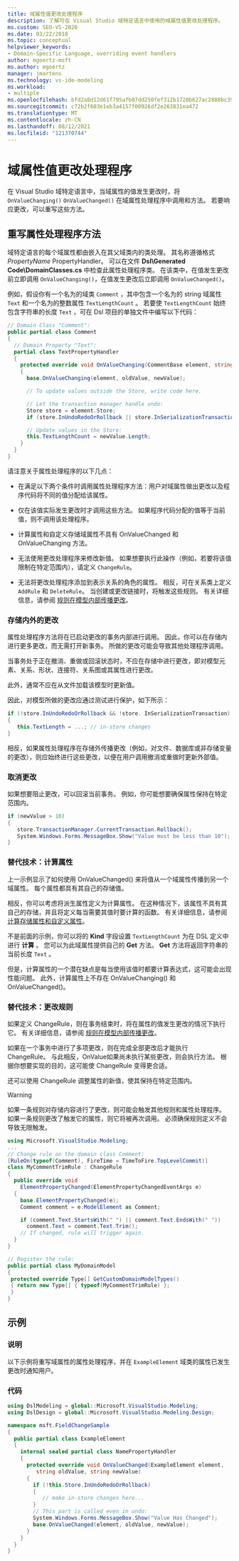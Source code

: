 ```yaml
---
title: 域属性值更改处理程序
description: 了解可在 Visual Studio 域特定语言中使用的域属性值更改处理程序。
ms.custom: SEO-VS-2020
ms.date: 03/22/2018
ms.topic: conceptual
helpviewer_keywords:
- Domain-Specific Language, overriding event handlers
author: mgoertz-msft
ms.author: mgoertz
manager: jmartens
ms.technology: vs-ide-modeling
ms.workload:
- multiple
ms.openlocfilehash: bfd2a8d12d61f795afb07dd250fef312b1720b627ac2888bc390a73a071985c4
ms.sourcegitcommit: c72b2f603e1eb3a4157f00926df2e263831ea472
ms.translationtype: MT
ms.contentlocale: zh-CN
ms.lasthandoff: 08/12/2021
ms.locfileid: "121370744"
---
```

# <a name="domain-property-value-change-handlers"></a>域属性值更改处理程序

在 Visual Studio 域特定语言中，当域属性的值发生更改时，将 `OnValueChanging()` `OnValueChanged()` 在域属性处理程序中调用和方法。 若要响应更改，可以重写这些方法。

## <a name="override-the-property-handler-methods"></a>重写属性处理程序方法

域特定语言的每个域属性都由嵌入在其父域类内的类处理。 其名称遵循格式 *PropertyName* PropertyHandler。 可以在文件 **Dsl\Generated Code\DomainClasses.cs** 中检查此属性处理程序类。 在该类中，在值发生更改前立即调用 `OnValueChanging()`，在值发生更改后立即调用 `OnValueChanged()`。

例如，假设你有一个名为的域类 `Comment` ，其中包含一个名为的 string 域属性 `Text` 和一个名为的整数属性 `TextLengthCount` 。 若要使 `TextLengthCount` 始终包含字符串的长度 `Text` ，可在 Dsl 项目的单独文件中编写以下代码：

```csharp
// Domain Class "Comment":
public partial class Comment
{
  // Domain Property "Text":
  partial class TextPropertyHandler
  {
    protected override void OnValueChanging(CommentBase element, string oldValue, string newValue)
    {
      base.OnValueChanging(element, oldValue, newValue);

      // To update values outside the Store, write code here.

      // Let the transaction manager handle undo:
      Store store = element.Store;
      if (store.InUndoRedoOrRollback || store.InSerializationTransaction) return;

      // Update values in the Store:
      this.TextLengthCount = newValue.Length;
    }
  }
}
```

请注意关于属性处理程序的以下几点：

- 在满足以下两个条件时调用属性处理程序方法：用户对域属性做出更改以及程序代码将不同的值分配给该属性。

- 仅在该值实际发生更改时才调用这些方法。 如果程序代码分配的值等于当前值，则不调用该处理程序。

- 计算属性和自定义存储域属性不具有 OnValueChanged 和 OnValueChanging 方法。

- 无法使用更改处理程序来修改新值。 如果想要执行此操作（例如，若要将该值限制在特定范围内），请定义 `ChangeRule`。

- 无法将更改处理程序添加到表示关系的角色的属性。 相反，可在关系类上定义 `AddRule` 和 `DeleteRule`。 当创建或更改链接时，将触发这些规则。 有关详细信息，请参阅 [规则在模型内部传播更改](../modeling/rules-propagate-changes-within-the-model.md)。

### <a name="changes-in-and-out-of-the-store"></a>存储内外的更改

属性处理程序方法将在已启动更改的事务内部进行调用。 因此，你可以在存储内进行更多更改，而无需打开新事务。 所做的更改可能会导致其他处理程序调用。

当事务处于正在撤消、重做或回滚状态时，不应在存储中进行更改，即对模型元素、关系、形状、连接符、关系图或其属性进行更改。

此外，通常不应在从文件加载该模型时更新值。

因此，对模型所做的更改应通过测试进行保护，如下所示：

```csharp
if (!store.InUndoRedoOrRollback && !store. InSerializationTransaction)
{
   this.TextLength = ...; // in-store changes
}
```

相反，如果属性处理程序在存储外传播更改（例如，对文件、数据库或非存储变量的更改），则应始终进行这些更改，以便在用户调用撤消或重做时更新外部值。

### <a name="cancel-a-change"></a>取消更改

如果想要阻止更改，可以回滚当前事务。 例如，你可能想要确保属性保持在特定范围内。

```csharp
if (newValue > 10)
{
   store.TransactionManager.CurrentTransaction.Rollback();
   System.Windows.Forms.MessageBox.Show("Value must be less than 10");
}
```

### <a name="alternative-technique-calculated-properties"></a>替代技术：计算属性

上一示例显示了如何使用 OnValueChanged() 来将值从一个域属性传播到另一个域属性。 每个属性都具有其自己的存储值。

相反，你可以考虑将派生属性定义为计算属性。 在这种情况下，该属性不具有其自己的存储，并且将定义每当需要其值时要计算的函数。 有关详细信息，请参阅[计算存储属性和自定义属性](../modeling/calculated-and-custom-storage-properties.md)。

不是前面的示例，你可以将的 **Kind** 字段设置 `TextLengthCount` 为在 DSL 定义中进行 **计算** 。 您可以为此域属性提供自己的 **Get** 方法。 **Get** 方法将返回字符串的当前长度 `Text` 。

但是，计算属性的一个潜在缺点是每当使用该值时都要计算表达式，这可能会出现性能问题。 此外，计算属性上不存在 OnValueChanging() 和 OnValueChanged()。

### <a name="alternative-technique-change-rules"></a>替代技术：更改规则

如果定义 ChangeRule，则在事务结束时，将在属性的值发生更改的情况下执行它。  有关详细信息，请参阅 [规则在模型内部传播更改](../modeling/rules-propagate-changes-within-the-model.md)。

如果在一个事务中进行了多项更改，则在完成全部更改后才能执行 ChangeRule。 与此相反，OnValue如果尚未执行某些更改，则会执行方法。 根据你想要实现的目的，这可能使 ChangeRule 变得更合适。

还可以使用 ChangeRule 调整属性的新值，使其保持在特定范围内。

> [!WARNING]
> 如果一条规则对存储内容进行了更改，则可能会触发其他规则和属性处理程序。 如果一条规则更改了触发它的属性，则它将被再次调用。 必须确保规则定义不会导致无限触发。

```csharp
using Microsoft.VisualStudio.Modeling;
...
// Change rule on the domain class Comment:
[RuleOn(typeof(Comment), FireTime = TimeToFire.TopLevelCommit)]
class MyCommentTrimRule : ChangeRule
{
  public override void
    ElementPropertyChanged(ElementPropertyChangedEventArgs e)
  {
    base.ElementPropertyChanged(e);
    Comment comment = e.ModelElement as Comment;

    if (comment.Text.StartsWith(" ") || comment.Text.EndsWith(" "))
      comment.Text = comment.Text.Trim();
    // If changed, rule will trigger again.
  }
}

// Register the rule:
public partial class MyDomainModel
{
 protected override Type[] GetCustomDomainModelTypes()
 { return new Type[] { typeof(MyCommentTrimRule) };
 }
}
```

## <a name="example"></a>示例

### <a name="description"></a>说明

以下示例将重写域属性的属性处理程序，并在 `ExampleElement` 域类的属性已发生更改时通知用户。

### <a name="code"></a>代码

```csharp
using DslModeling = global::Microsoft.VisualStudio.Modeling;
using DslDesign = global::Microsoft.VisualStudio.Modeling.Design;

namespace msft.FieldChangeSample
{
  public partial class ExampleElement
  {
    internal sealed partial class NamePropertyHandler
    {
      protected override void OnValueChanged(ExampleElement element,
         string oldValue, string newValue)
      {
        if (!this.Store.InUndoRedoOrRollback)
        {
           // make in-store changes here...
        }
        // This part is called even in undo:
        System.Windows.Forms.MessageBox.Show("Value Has Changed");
        base.OnValueChanged(element, oldValue, newValue);
      }
    }
  }
}
```
